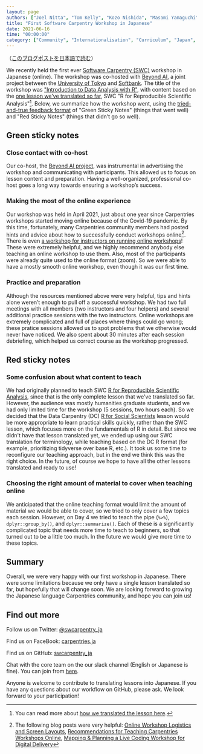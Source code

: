 ```yaml
---
layout: page
authors: ["Joel Nitta", "Tom Kelly", "Kozo Nishida", "Masami Yamaguchi"]
title: "First Software Carpentry Workshop in Japanese"
date: 2021-06-16
time: "00:00:00"
category: ["Community", "Internationalisation", "Curriculum", "Japan", "Online"]
---
```


（[このブログポストを日本語で読む](https://carpentries.org/blog/2021/06/first-japanese-r-workshop-ja/)）

We recently held the first ever [Software Carpentry (SWC)](https://software-carpentry.org/) workshop in Japanese (online). The workshop was co-hosted with [Beyond AI](https://beyondai.jp/?lang=en), a joint project between the [University of Tokyo](https://www.u-tokyo.ac.jp/en/) and [Softbank](https://www.softbank.jp/en/). The title of the workshop was ["Introduction to Data Analysis with R"](https://swcarpentry-ja.github.io/2021-04-02-todai-online-en/), with content based on the [one lesson we’ve translated so far](https://swcarpentry-ja.github.io/r-novice-gapminder/ja/), SWC "R for Reproducible Scientific Analysis"[^prev-blog]. Below, we summarize how the workshop went, using the [tried-and-true feedback format](https://datacarpentry.org/blog/2017/06/minute-cards) of "Green Sticky Notes" (things that went well) and "Red Sticky Notes" (things that didn’t go so well).

## Green sticky notes

### Close contact with co-host

Our co-host, the [Beyond AI project](https://beyondai.jp/?lang=en), was instrumental in advertising the workshop and communicating with participants. This allowed us to focus on lesson content and preparation. Having a well-organized, professional co-host goes a long way towards ensuring a workshop’s success.

### Making the most of the online experience

Our workshop was held in April 2021, just about one year since Carpentries workshops started moving online because of the Covid-19 pandemic. By this time, fortunately, many Carpentries community members had posted hints and advice about how to successfully conduct workshops online[^links]. There is even [a workshop for instructors on running online workshops](https://carpentries.github.io/instructor-training-bonus-modules/01-online-workshops-module-1/index.html)! These were extremely helpful, and we highly recommend anybody else teaching an online workshop to use them. Also, most of the participants were already quite used to the online format (zoom). So we were able to have a mostly smooth online workshop, even though it was our first time.

### Practice and preparation

Although the resources mentioned above were very helpful, tips and hints alone weren’t enough to pull off a successful workshop. We had two full meetings with all members (two instructors and four helpers) and several additional practice sessions with the two instructors. Online workshops are extremely complicated and full of places where things could go wrong; these pratice sessions allowed us to spot problems that we otherwise would never have noticed. We also spent about 30 minutes after each session debriefing, which helped us correct course as the workshop progressed.

## Red sticky notes

### Some confusion about what content to teach

We had originally planned to teach SWC [R for Reproducible Scientific Analysis](http://swcarpentry.github.io/r-novice-gapminder/), since that is the only complete lesson that we've translated so far. However, the audience was mostly humanities graduate students, and we had only limited time for the workshop (5 sessions, two hours each). So we decided that the Data Carpentry (DC) [R for Social Scientists](https://datacarpentry.org/r-socialsci/) lesson would be more appropriate to learn practical skills quickly, rather than the SWC lesson, which focuses more on the fundamentals of R in detail. But since we didn't have that lesson translated yet, we ended up using our SWC translation for terminology, while teaching based on the DC R format (for example, prioritizing tidyverse over base R, etc.). It took us some time to reconfigure our teaching approach, but in the end we think this was the right choice. In the future, of course we hope to have all the other lessons translated and ready to use!

### Choosing the right amount of material to cover when teaching online

We anticipated that the online teaching format would limit the amount of material we would be able to cover, so we tried to only cover a few topics each session. However, on Day 4 we tried to teach the pipe (`%>%`), `dplyr::group_by()`, and `dplyr::summarize()`. Each of these is a significantly complicated topic that needs more time to teach to beginners, so that turned out to be a little too much. In the future we would give more time to these topics.

## Summary

Overall, we were very happy with our first workshop in Japanese. There were some limitations because we only have a single lesson translated so far, but hopefully that will change soon. We are looking forward to growing the Japanese language Carpentries community, and hope you can join us!

## Find out more

Follow us on Twitter: [@swcarpentry_ja](https://twitter.com/swcarpentry_ja)

Find us on FaceBook: [carpentries.ja](https://www.facebook.com/carpentries.ja)

Find us on GitHub: [swcarpentry_ja](https://github.com/swcarpentry-ja)

Chat with the core team on the our slack channel (English or Japanese is fine). You can join from [here](https://carpentries-jp-en.herokuapp.com/).

Anyone is welcome to contribute to translating lessons into Japanese. If you have any questions about our workflow on GitHub, please ask. We look forward to your participation!

[^prev-blog]: You can read more about [how we translated the lesson here](https://carpentries.org/blog/2021/02/complete-R-lesson-japanese/).

[^links]: The following blog posts were very helpful: [Online Workshop Logistics and Screen Layouts](https://carpentries.org/blog/2020/06/online-workshop-logistics-and_screen-layouts/), [Recommendations for Teaching Carpentries Workshops Online](https://carpentries.org/online-workshop-recommendations/), [Mapping & Planning a Live Coding Workshop for Digital Delivery](https://carpentries.org/blog/2020/04/plan-map-live-coding-workshop/#my-personal-teaching-setup)
